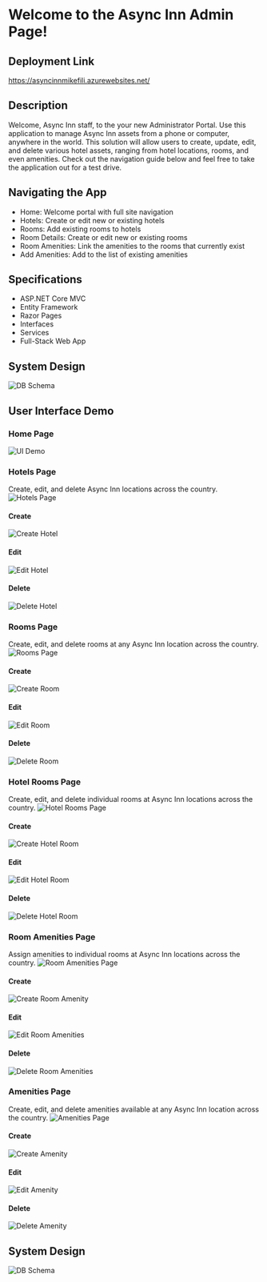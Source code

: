 # Welcome to the Async Inn Admin Page!
## Deployment Link
https://asyncinnmikefili.azurewebsites.net/

## Description
Welcome, Async Inn staff, to the your new Administrator Portal. Use this application to manage Async Inn assets from a phone or computer, anywhere in the world. This solution will allow users to create, update, edit, and delete various hotel assets, ranging from hotel locations, rooms, and even amenities. Check out the navigation guide below and feel free to take the application out for a test drive.

## Navigating the App
- Home: Welcome portal with full site navigation
- Hotels: Create or edit new or existing hotels
- Rooms: Add existing rooms to hotels
- Room Details: Create or edit new or existing rooms
- Room Amenities: Link the amenities to the rooms that currently exist
- Add Amenities: Add to the list of existing amenities

## Specifications
- ASP.NET Core MVC
- Entity Framework
- Razor Pages
- Interfaces
- Services
- Full-Stack Web App

## System Design
![DB Schema](Assets/SchemaAsyncInn.png)

## User Interface Demo

### Home Page
![UI Demo](Assets/landing_page.PNG)

### Hotels Page
Create, edit, and delete Async Inn locations across the country.
![Hotels Page](Assets/hotel/hotel_page.PNG)

#### Create
![Create Hotel](Assets/hotel/hotel_page_create.PNG)

#### Edit
![Edit Hotel](Assets/hotel/hotel_page_edit.PNG)

#### Delete
![Delete Hotel](Assets/hotel/hotel_page_delete.PNG)

### Rooms Page
Create, edit, and delete rooms at any Async Inn location across the country.
![Rooms Page](Assets/room/room_page.PNG)

#### Create
![Create Room](Assets/room/room_page_create.PNG)

#### Edit
![Edit Room](Assets/room/room_page_edit.PNG)

#### Delete
![Delete Room](Assets/room/room_page_delete.PNG)

### Hotel Rooms Page
Create, edit, and delete individual rooms at Async Inn locations across the country.
![Hotel Rooms Page](Assets/hotelrooms/hotelrooms_page.PNG)

#### Create
![Create Hotel Room](Assets/hotelrooms/hotelrooms_page_create.PNG)

#### Edit
![Edit Hotel Room](Assets/hotelrooms/hotelrooms_page_edit.PNG)

#### Delete
![Delete Hotel Room](Assets/hotelrooms/hotelrooms_page_delete.PNG)

### Room Amenities Page
Assign amenities to individual rooms at Async Inn locations across the country.
![Room Amenities Page](Assets/roomamenities/roomamenities_page.PNG)

#### Create
![Create Room Amenity](Assets/roomamenities/roomamenities_page_create.PNG)

#### Edit
![Edit Room Amenities](Assets/roomamenities/roomamenities_page_edit.PNG)

#### Delete
![Delete Room Amenities](Assets/roomamenities/roomamenities_page_delete.PNG)

### Amenities Page
Create, edit, and delete amenities available at any Async Inn location across the country.
![Amenities Page](Assets/amenities/amenities_page.PNG)

#### Create
![Create Amenity](Assets/amenities/amenities_page_create.PNG)

#### Edit
![Edit Amenity](Assets/amenities/amenities_page_edit.PNG)

#### Delete
![Delete Amenity](Assets/amenities/amenities_page_delete.PNG)

## System Design
![DB Schema](Assets/SchemaAsyncInn.png)
